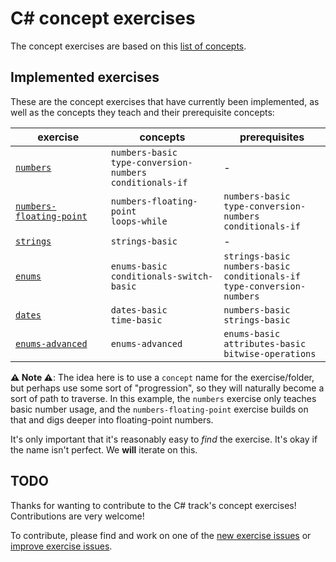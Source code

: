 # C&#35; concept exercises

The concept exercises are based on this [list of concepts][reference-shared].

## Implemented exercises

These are the concept exercises that have currently been implemented, as well as the concepts they teach and their prerequisite concepts:

| exercise                                                            | concepts                                                            | prerequisites                                                       |
| ------------------------------------------------------------------- | ------------------------------------------------------------------- | ------------------------------------------------------------------- |
| [`numbers`][concept-exercise-numbers]                               | `numbers-basic`<br/>`type-conversion-numbers`<br/>`conditionals-if` | -                                                                   |
| [`numbers-floating-point`][concept-exercise-numbers-floating-point] | `numbers-floating-point`<br/>`loops-while`                          | `numbers-basic`<br/>`type-conversion-numbers`<br/>`conditionals-if` |
| [`strings`][concept-exercise-strings]                               | `strings-basic`                                                     | -                                                                   |
| [`enums`][concept-exercise-enums]                                   | `enums-basic`<br/>`conditionals-switch-basic`                            | `strings-basic`<br/>`numbers-basic`<br/>`conditionals-if`<br/>`type-conversion-numbers`                                                     |
| [`dates`][concept-exercise-dates]                                   | `dates-basic`<br/>`time-basic`                                      | `numbers-basic`<br/>`strings-basic`                                 |
| [`enums-advanced`][concept-exercise-enums-advanced]                 | `enums-advanced`                                                    | `enums-basic`<br/>`attributes-basic`</br>`bitwise-operations`       |

**⚠ Note ⚠**: The idea here is to use a `concept` name for the exercise/folder, but perhaps use some sort of "progression", so they will naturally become a sort of path to traverse. In this example, the `numbers` exercise only teaches basic number usage, and the `numbers-floating-point` exercise builds on that and digs deeper into floating-point numbers.

It's only important that it's reasonably easy to _find_ the exercise. It's okay if the name isn't perfect. We **will** iterate on this.

## TODO

Thanks for wanting to contribute to the C# track's concept exercises! Contributions are very welcome!

To contribute, please find and work on one of the [new exercise issues][issues-new-exercise] or [improve exercise issues][issues-improve-exercise].

[reference-shared]: ../../reference/README.md
[reference]: ./reference.md
[concept-exercises]: ./concept/README.md
[concept-exercise-enums-advanced]: ./enums-advanced/.meta/design.md
[concept-exercise-dates]: ./dates/.meta/design.md
[concept-exercise-enums]: ./enums/.meta/design.md
[concept-exercise-numbers-floating-point]: ./numbers-floating-point/.meta/design.md
[concept-exercise-numbers]: ./numbers/.meta/design.md
[concept-exercise-strings]: ./strings/.meta/design.md
[issues-new-exercise]: https://github.com/exercism/v3/issues?utf8=%E2%9C%93&q=is%3Aopen+label%3Atrack%2Fcsharp+label%3Atype%2Fnew-exercise+label%3Astatus%2Fhelp-wanted
[issues-improve-exercise]: https://github.com/exercism/v3/issues?utf8=%E2%9C%93&q=is%3Aopen+label%3Atrack%2Fcsharp+label%3Atype%2Fimprove-exercise+label%3Astatus%2Fhelp-wanted
